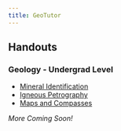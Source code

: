 ```yaml
---
title: GeoTutor
---
```


## Handouts

### Geology - Undergrad Level

- [Mineral Identification](/geotutorials/mineral-id)<br>
- [Igneous Petrography](/geotutorials/ig-textures)<br>
- [Maps and Compasses](/geotutorials/maps)<br>

_More Coming Soon!_